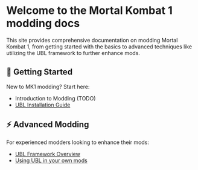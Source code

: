 # Welcome to the Mortal Kombat 1 modding docs

This site provides comprehensive documentation on modding Mortal Kombat 1, from getting started with the basics to advanced techniques like utilizing the UBL framework to further enhance mods.

## 📖 Getting Started
New to MK1 modding? Start here:

- Introduction to Modding (TODO)
- [UBL Installation Guide](ubl/ubl-install-guide.md)

## ⚡ Advanced Modding
For experienced modders looking to enhance their mods:

- [UBL Framework Overview](ubl/ubl-overview.md)
- [Using UBL in your own mods](ubl/ubl-usage-guide.md)
